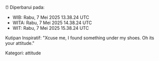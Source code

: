 ⏰ Diperbarui pada:
- WIB: Rabu, 7 Mei 2025 13.38.24 UTC
- WITA: Rabu, 7 Mei 2025 14.38.24 UTC
- WIT: Rabu, 7 Mei 2025 15.38.24 UTC

Kutipan Inspiratif:
"Xcuse me, I found something under my shoes. Oh its your attitude."


Kategori: attitude

